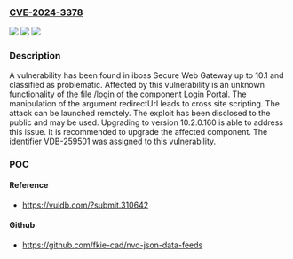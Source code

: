 ### [CVE-2024-3378](https://cve.mitre.org/cgi-bin/cvename.cgi?name=CVE-2024-3378)
![](https://img.shields.io/static/v1?label=Product&message=Secure%20Web%20Gateway&color=blue)
![](https://img.shields.io/static/v1?label=Version&message=%3D%2010.0%20&color=brighgreen)
![](https://img.shields.io/static/v1?label=Vulnerability&message=CWE-79%20Cross%20Site%20Scripting&color=brighgreen)

### Description

A vulnerability has been found in iboss Secure Web Gateway up to 10.1 and classified as problematic. Affected by this vulnerability is an unknown functionality of the file /login of the component Login Portal. The manipulation of the argument redirectUrl leads to cross site scripting. The attack can be launched remotely. The exploit has been disclosed to the public and may be used. Upgrading to version 10.2.0.160 is able to address this issue. It is recommended to upgrade the affected component. The identifier VDB-259501 was assigned to this vulnerability.

### POC

#### Reference
- https://vuldb.com/?submit.310642

#### Github
- https://github.com/fkie-cad/nvd-json-data-feeds

